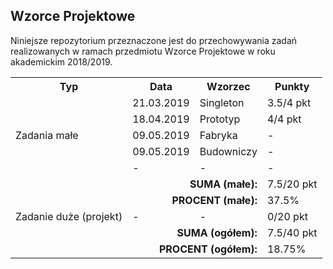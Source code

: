 ## Wzorce Projektowe

Niniejsze repozytorium przeznaczone jest do przechowywania
zadań realizowanych w ramach przedmiotu Wzorce Projektowe
w roku akademickim 2018/2019.

<table>
  <tr>
    <th>Typ</th>
    <th>Data</th>
    <th>Wzorzec</th>
    <th>Punkty</th>
  </tr>
  <tr>
    <td rowspan="5">Zadania małe</td>
    <td>21.03.2019</td>
    <td>Singleton</td>
    <td>3.5/4 pkt</td>
  </tr>
  <tr>
    <td>18.04.2019</td>
    <td>Prototyp</td>
    <td>4/4 pkt</td>
  </tr>
  <tr>
    <td>09.05.2019</td>
    <td>Fabryka</td>
    <td>-</td>
  </tr>
  <tr>
    <td>09.05.2019</td>
    <td>Budowniczy</td>
    <td>-</td>
  </tr>
  <tr>
    <td>-</td>
    <td>-</td>
    <td>-</td>
  </tr>
  <tr>
    <td colspan="3" align="right"><b>SUMA (małe):</b></td>
    <td>7.5/20 pkt</td>
  </tr>
  <tr>
    <td colspan="3" align="right"><b>PROCENT (małe):</b></td>
    <td>37.5%</td>
  </tr>
  <tr>
    <td>Zadanie duże (projekt)</td>
    <td>-</td>
    <td>-</td>
    <td>0/20 pkt</td>
  </tr>
  <tr>
    <td colspan="3" align="right"><b>SUMA (ogółem):</b></td>
    <td>7.5/40 pkt</td>
  </tr>
  <tr>
    <td colspan="3" align="right"><b>PROCENT (ogółem):</b></td>
    <td>18.75%</td>
  </tr>
</table>
